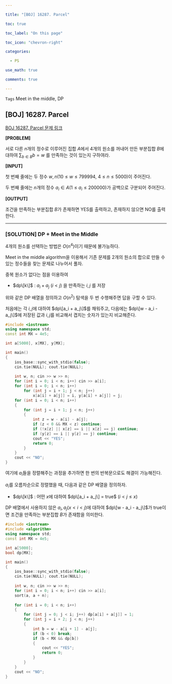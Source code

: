 ```yaml
---

title: "[BOJ] 16287. Parcel"

toc: true

toc_label: "On this page"

toc_icon: "chevron-right"

categories:

  - PS

use_math: true

comments: true

---
```


`Tags` Meet in the middle, DP

## [BOJ] 16287. Parcel

[BOJ 16287. Parcel 문제 링크](https://www.acmicpc.net/problem/16287)

**[PROBLEM]**

서로 다른 $n$개의 정수로 이루어진 집합 $A$에서 $4$개의 원소를 꺼내어 만든 부분집합 $B$에 대하여 $\sum_{b \in B} b = w$ 를 만족하는 것이 있는지 구하여라.

**[INPUT]**

첫 번째 줄에는 두 정수 $w, n$($10 \leq w \leq 799994$, $4 \leq n \leq 5000$)이 주어진다.

두 번째 줄에는 $n$개의 정수 $a_i \in A$($1 \leq a_i \leq 200000$)가 공백으로 구분되어 주어진다.

**[OUTPUT]**

조건을 만족하는 부분집합 $B$가 존재하면 YES를 출력하고, 존재하지 않으면 NO를 출력한다.

---

### [SOLUTION] DP + Meet in the Middle

$4$개의 원소를 선택하는 방법은 $O(n^4)$이기 때문에 불가능하다.

Meet in the middle algorithm을 이용해서 기존 문제를 $2$개의 원소의 합으로 만들 수 있는 정수들을 찾는 문제로 나누어서 풀자.

중복 원소가 없다는 점을 이용하여

- $dp\[k\]$ : $a_i + a_j$ $(i < j)$ 을 만족하는 $i, j$ 를 저장

위와 같은 DP 배열을 정의하고 $O(n^2)$ 탐색을 두 번 수행해주면 답을 구할 수 있다.

처음에는 각 $i, j$에 대하여 $dp\[a_i + a_j\]$를 채워주고, 다음에는 $dp\[w - a_i - a_j\]$에 저장된 값과 $i, j$를 비교해서 겹치는 숫자가 있는지 비교해준다.

```cpp
#include <iostream>
using namespace std;
const int MX = 4e5;

int a[5000], x[MX], y[MX];

int main()
{
    ios_base::sync_with_stdio(false);
    cin.tie(NULL); cout.tie(NULL);
    
    int w, n; cin >> w >> n;
    for (int i = 0; i < n; i++) cin >> a[i];
    for (int i = 0; i < n; i++)
        for (int j = i + 1; j < n; j++)
            x[a[i] + a[j]] = i, y[a[i] + a[j]] = j;
    for (int i = 0; i < n; i++)
    {
        for (int j = i + 1; j < n; j++)
        {
            int z = w - a[i] - a[j];
            if (z < 0 && MX < z) continue;
            if (!x[z] || x[z] == i || x[z] == j) continue;
            if (y[z] == i || y[z] == j) continue;
            cout << "YES";
            return 0;
        }
    }
    cout << "NO";
}
```

여기에 $a_i$들을 정렬해주는 과정을 추가하면 한 번의 반복문으로도 해결이 가능해진다.

$a_i$를 오름차순으로 정렬했을 때, 다음과 같은 DP 배열을 정의하자.

- $dp\[k\]$ : 어떤 $x$에 대하여 $dp\[a_i + a_j\] = true$ ($i < j \leq x$)

DP 배열에서 사용하지 않은 $a_i, a_j$($x < i < j$)에 대하여 $dp\[w - a_i - a_j\]$가 true이면 조건을 만족하는 부분집합 $B$가 존재함을 의미한다.

```cpp
#include <iostream>
#include <algorithm>
using namespace std;
const int MX = 4e5;

int a[5000];
bool dp[MX];

int main()
{
    ios_base::sync_with_stdio(false);
    cin.tie(NULL); cout.tie(NULL);
    
    int w, n; cin >> w >> n;
    for (int i = 0; i < n; i++) cin >> a[i];
    sort(a, a + n);
    
    for (int i = 0; i < n; i++)
    {
        for (int j = 0; j < i; j++) dp[a[i] + a[j]] = 1;
        for (int j = i + 2; j < n; j++)
        {
            int b = w - a[i + 1] - a[j];
            if (b < 0) break;
            if (b < MX && dp[b])
            {
                cout << "YES";
                return 0;
            }
        }
    }
    cout << "NO";
}
```






